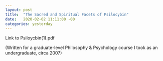 ```yaml
---
layout: post
title:  "The Sacred and Spiritual Facets of Psilocybin"
date:   2020-02-02 11:11:00 -00
categories: yesterday
---
```


Link to Psiloycbin(1).pdf 

(Written for a graduate-level Philosophy & Psychology course I took as an undergraduate, circa 2007)
